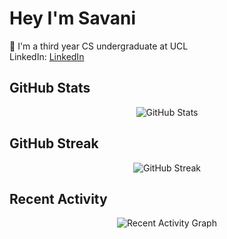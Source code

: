 # Hey I'm Savani 

🌱 I'm a third year CS undergraduate at UCL  
LinkedIn: [LinkedIn](https://www.linkedin.com/in/savani-sawaikar-1774331ba/)

## GitHub Stats

<p align="center">
  <img src="https://github-readme-stats.vercel.app/api?username=savs02&show_icons=true&hide_border=true" alt="GitHub Stats" />
</p>

## GitHub Streak

<p align="center">
  <img src="https://github-readme-streak-stats.herokuapp.com/user=savs02&theme=default&hide_border=true" alt="GitHub Streak" />
</p>

## Recent Activity

<p align="center">
  <img src="https://github-readme-activity-graph.vercel.app/graph?username=savs02&theme=github" alt="Recent Activity Graph" />
</p>
